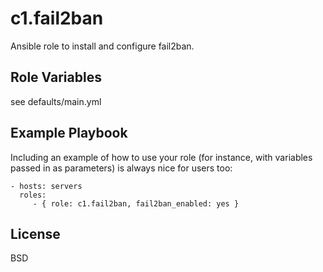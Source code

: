 c1.fail2ban
===========

Ansible role to install and configure fail2ban.

Role Variables
--------------

see defaults/main.yml

Example Playbook
----------------

Including an example of how to use your role (for instance, with variables passed in as parameters) is always nice for users too:

    - hosts: servers
      roles:
         - { role: c1.fail2ban, fail2ban_enabled: yes }

License
-------

BSD

